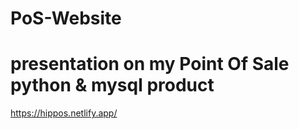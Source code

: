 ﻿# PoS-Website
# presentation on my Point Of Sale python & mysql product
https://hippos.netlify.app/
